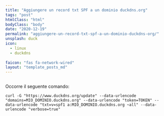 ```yaml
---
title: "Aggiungere un record txt SPF a un dominio duckdns.org"
tags: "post"
htmlClass: "html"
bodyClass: "body"
date: "2020-12-19"
permalink: "aggiungere-un-record-txt-spf-a-un-dominio-duckdns-org/"
unsplash: duck
icon:
  - linux
  - duckdns
  
faicon: "fas fa-network-wired"
layout: "template_posts_md"
---
```


<figure class="wp-block-image size-large"><img src="https://www.duckdns.org/img/ducky_icon.png" alt=""/></figure>



<p>Occorre il seguente comando:</p>



<pre class="wp-block-code"><code>curl -G "https://www.duckdns.org/update" --data-urlencode "domains=MIO_DOMINIO.duckdns.org" --data-urlencode "token=TOKEN" --data-urlencode "txt=v=spf1 a:MIO_DOMINIO.duckdns.org ~all" --data-urlencode "verbose=true"</code></pre>



<p></p>

